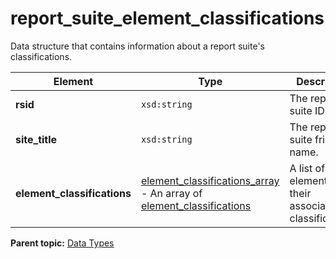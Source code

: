 # report\_suite\_element\_classifications

Data structure that contains information about a report suite's classifications.

|Element|Type|Description|
|-------|----|-----------|
| **rsid** | `xsd:string` | The report suite ID. |
| **site\_title** | `xsd:string` | The report suite friendly name. |
| **element\_classifications** | [element\_classifications\_array](r_element_classifications_array.md#) - An array of [element\_classifications](r_element_classifications.md#) | A list of elements and their associated classifications. |

**Parent topic:** [Data Types](../data_types/c_datatypes.md)

